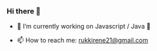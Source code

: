 ### Hi there 👋

- 🔭 I’m currently working on Javascript / Java 💯

- 📫 How to reach me: rukkirene21@gmail.com


